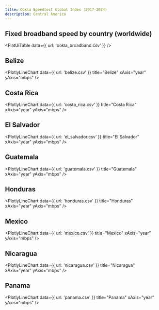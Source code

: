 ```yaml
---
title: Ookla Speedtest Global Index (2017-2024)
description: Central America
---
```


## Fixed broadband speed by country (worldwide)

<FlatUiTable
  data={{
    url: 'ookla_broadband.csv'
  }}
/>

## Belize

<PlotlyLineChart
  data={{
    url: 'belize.csv'
  }}
  title="Belize"
  xAxis="year"
  yAxis="mbps"
/>

## Costa Rica

<PlotlyLineChart
  data={{
    url: 'costa_rica.csv'
  }}
  title="Costa Rica"
  xAxis="year"
  yAxis="mbps"
/>

## El Salvador

<PlotlyLineChart
  data={{
    url: 'el_salvador.csv'
  }}
  title="El Salvador"
  xAxis="year"
  yAxis="mbps"
/>

## Guatemala

<PlotlyLineChart
  data={{
    url: 'guatemala.csv'
  }}
  title="Guatemala"
  xAxis="year"
  yAxis="mbps"
/>

## Honduras

<PlotlyLineChart
  data={{
    url: 'honduras.csv'
  }}
  title="Honduras"
  xAxis="year"
  yAxis="mbps"
/>

## Mexico

<PlotlyLineChart
  data={{
    url: 'mexico.csv'
  }}
  title="Mexico"
  xAxis="year"
  yAxis="mbps"
/>

## Nicaragua

<PlotlyLineChart
  data={{
    url: 'nicaragua.csv'
  }}
  title="Nicaragua"
  xAxis="year"
  yAxis="mbps"
/>

## Panama

<PlotlyLineChart
  data={{
    url: 'panama.csv'
  }}
  title="Panama"
  xAxis="year"
  yAxis="mbps"
/>
